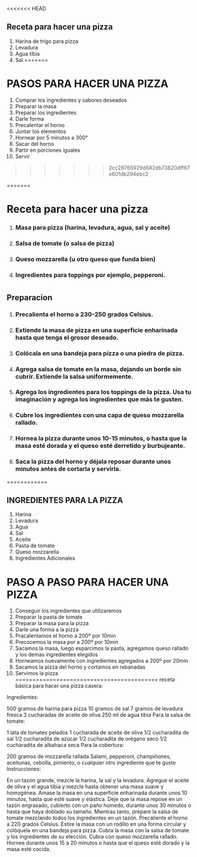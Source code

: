<<<<<<< HEAD
## Receta para hacer una pizza

1. Harina de trigo para pizza
2. Levadura
3. Agua tibia
4. Sal
=======
# PASOS PARA HACER UNA PIZZA

1. Comprar los ingredientes y sabores deseados
2. Preparar la masa
3. Preparar los ingredientes
4. Darle forma
5. Precalentar el horno
6. Juntar los elementos
7. Hornear por 5 minutos a 300°
8. Sacar del horno
9. Partir en porciones iguales
10. Servir
>>>>>>> 2cc28765929d682db73820dff67e601db294ebc2

=======
## <h1> Receta para hacer una pizza </h1>
1. <h3> Masa para pizza (harina, levadura, agua, sal y aceite)</h3>
2. <h3> Salsa de tomate (o salsa de pizza)</h3>
3. <h3> Queso mozzarella (u otro queso que funda bien)</h3>
4. <h3> Ingredientes para toppings por ejemplo, pepperoni.</h3>
# <h2> Preparacion </h2>
1. <h3> Precalienta el horno a 230-250 grados Celsius.</h3>
2. <h3> Extiende la masa de pizza en una superficie enharinada hasta que tenga el grosor deseado.</h3>
3. <h3> Colócala en una bandeja para pizza o una piedra de pizza.</h3>
4. <h3> Agrega salsa de tomate en la masa, dejando un borde sin cubrir. Extiende la salsa  uniformemente.</h3>
5. <h3> Agrega los ingredientes para los toppings de la pizza. Usa tu imaginación y agrega los ingredientes que más te gusten.</h3>
6. <h3> Cubre los ingredientes con una capa de queso mozzarella rallado.</h3>
7. <h3> Hornea la pizza durante unos 10-15 minutos, o hasta que la masa esté dorada y el queso esté derretido y burbujeante. </h3>
8. <h3> Saca la pizza del horno y déjala reposar durante unos minutos antes de cortarla y servirla. </h3>

============
## INGREDIENTES PARA LA PIZZA

1. Harina
2. Levadura
3. Agua
4. Sal
5. Aceite
6. Pasta de tomate 
7. Queso mozzarella
8. Ingredientes Adicionales

# PASO A PASO PARA HACER UNA PIZZA

1. Conseguir los ingredientes que utilizaremos
2. Preparar la pasta de tomate
3. Preparar la masa para la pizza
4. Darle una forma a la pizza
5. Pracalentamos el horno a 200º por 10min
6. Precocemos la masa por a 200º por 10min
7. Sacamos la masa, luego esparcimos la pasta, agregamos queso rallado y los demas ingredientes elegidos
8. Horneamos nuevamente con ingredientes agregados a 200º por 20min
9. Sacamos la pizza del horno y cortamos en rebanadas
10. Servimos la pizza
==========================================
receta básica para hacer una pizza casera:

Ingredientes:

500 gramos de harina para pizza
10 gramos de sal
7 gramos de levadura fresca
3 cucharadas de aceite de oliva
250 ml de agua tibia
Para la salsa de tomate:

1 lata de tomates pelados
1 cucharada de aceite de oliva
1/2 cucharadita de sal
1/2 cucharadita de azúcar
1/2 cucharadita de orégano seco
1/2 cucharadita de albahaca seca
Para la cobertura:

200 gramos de mozzarella rallada
Salami, pepperoni, champiñones, aceitunas, cebolla, pimiento, o cualquier otro ingrediente que te guste
Instrucciones:

En un tazón grande, mezcle la harina, la sal y la levadura.
Agregue el aceite de oliva y el agua tibia y mezcle hasta obtener una masa suave y homogénea.
Amase la masa en una superficie enharinada durante unos 10 minutos, hasta que esté suave y elástica.
Deje que la masa repose en un tazón engrasado, cubierto con un paño húmedo, durante unos 30 minutos o hasta que haya doblado su tamaño.
Mientras tanto, prepare la salsa de tomate mezclando todos los ingredientes en un tazón.
Precaliente el horno a 220 grados Celsius.
Estire la masa con un rodillo en una forma circular y colóquela en una bandeja para pizza.
Cubra la masa con la salsa de tomate y los ingredientes de su elección.
Cubra con queso mozzarella rallado.
Hornee durante unos 15 a 20 minutos o hasta que el queso esté dorado y la masa esté cocida.